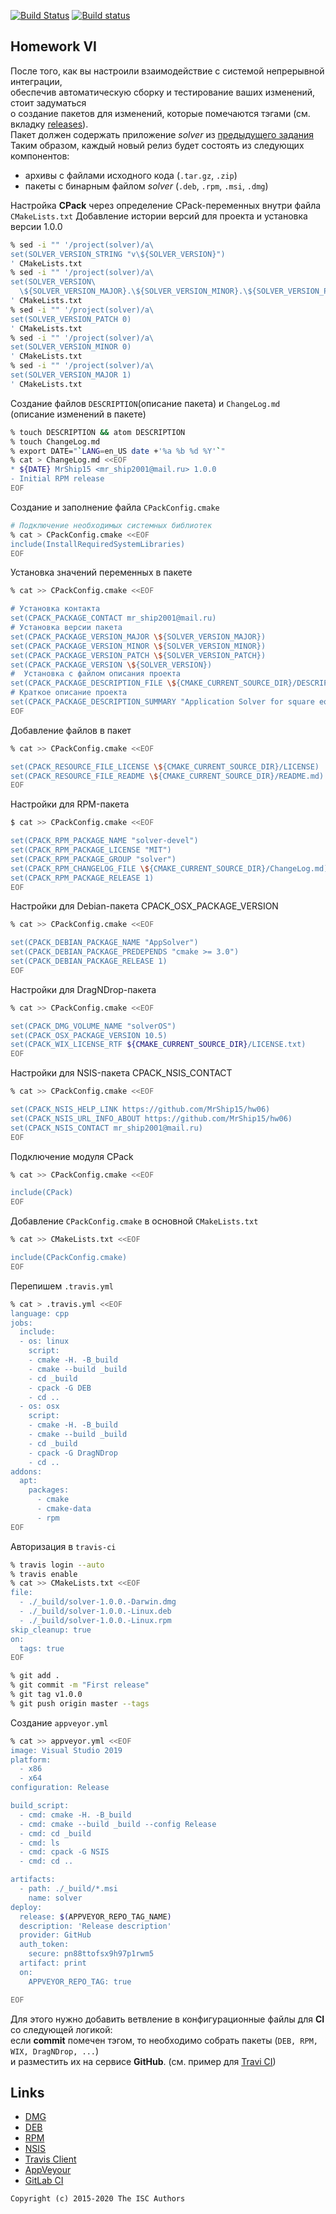 [![Build Status](https://travis-ci.org/MrShip15/hw06.svg?branch=master)](https://travis-ci.org/MrShip15/hw06)
[![Build status](https://ci.appveyor.com/api/projects/status/bxt5a45t2ytlf202?svg=true)](https://ci.appveyor.com/project/MrShip15/hw06)
## Homework VI

После того, как вы настроили взаимодействие с системой непрерывной интеграции,</br>
обеспечив автоматическую сборку и тестирование ваших изменений, стоит задуматься</br>
о создание пакетов для изменений, которые помечаются тэгами (см. вкладку [releases](https://github.com/tp-labs/lab06/releases)).</br>
Пакет должен содержать приложение _solver_ из [предыдущего задания](https://github.com/tp-labs/lab03#задание-1)
Таким образом, каждый новый релиз будет состоять из следующих компонентов:
- архивы с файлами исходного кода (`.tar.gz`, `.zip`)
- пакеты с бинарным файлом _solver_ (`.deb`, `.rpm`, `.msi`, `.dmg`)


Настройка **CPack** через определение CPack-переменных внутри файла `CMakeLists.txt`
Добавление истории версий для проекта и установка версии 1.0.0
```sh
% sed -i "" '/project(solver)/a\
set(SOLVER_VERSION_STRING "v\${SOLVER_VERSION}")
' CMakeLists.txt
% sed -i "" '/project(solver)/a\
set(SOLVER_VERSION\
  \${SOLVER_VERSION_MAJOR}.\${SOLVER_VERSION_MINOR}.\${SOLVER_VERSION_PATCH}.\${SOLVER_VERSION_TWEAK})
' CMakeLists.txt
% sed -i "" '/project(solver)/a\
set(SOLVER_VERSION_PATCH 0)
' CMakeLists.txt
% sed -i "" '/project(solver)/a\
set(SOLVER_VERSION_MINOR 0)
' CMakeLists.txt
% sed -i "" '/project(solver)/a\
set(SOLVER_VERSION_MAJOR 1)
' CMakeLists.txt
```
Создание файлов `DESCRIPTION`(описание пакета) и `ChangeLog.md` (описание изменений в пакете)
```sh
% touch DESCRIPTION && atom DESCRIPTION
% touch ChangeLog.md
% export DATE="`LANG=en_US date +'%a %b %d %Y'`"
% cat > ChangeLog.md <<EOF
* ${DATE} MrShip15 <mr_ship2001@mail.ru> 1.0.0
- Initial RPM release
EOF
```
Создание и заполнение файла `CPackConfig.cmake`
```sh
# Подключение необходимых системных библиотек
% cat > CPackConfig.cmake <<EOF
include(InstallRequiredSystemLibraries)
EOF
```
Установка значений переменных в пакете
```sh
% cat >> CPackConfig.cmake <<EOF

# Установка контакта
set(CPACK_PACKAGE_CONTACT mr_ship2001@mail.ru)
# Установка версии пакета
set(CPACK_PACKAGE_VERSION_MAJOR \${SOLVER_VERSION_MAJOR})
set(CPACK_PACKAGE_VERSION_MINOR \${SOLVER_VERSION_MINOR})
set(CPACK_PACKAGE_VERSION_PATCH \${SOLVER_VERSION_PATCH})
set(CPACK_PACKAGE_VERSION \${SOLVER_VERSION})
#  Установка с файлом описания проекта
set(CPACK_PACKAGE_DESCRIPTION_FILE \${CMAKE_CURRENT_SOURCE_DIR}/DESCRIPTION)
# Краткое описание проекта
set(CPACK_PACKAGE_DESCRIPTION_SUMMARY "Application Solver for square equation")
EOF
```
Добавление файлов в пакет
```sh
% cat >> CPackConfig.cmake <<EOF

set(CPACK_RESOURCE_FILE_LICENSE \${CMAKE_CURRENT_SOURCE_DIR}/LICENSE)
set(CPACK_RESOURCE_FILE_README \${CMAKE_CURRENT_SOURCE_DIR}/README.md)
EOF
```
Настройки для RPM-пакета
```sh
$ cat >> CPackConfig.cmake <<EOF

set(CPACK_RPM_PACKAGE_NAME "solver-devel")
set(CPACK_RPM_PACKAGE_LICENSE "MIT")
set(CPACK_RPM_PACKAGE_GROUP "solver")
set(CPACK_RPM_CHANGELOG_FILE \${CMAKE_CURRENT_SOURCE_DIR}/ChangeLog.md)
set(CPACK_RPM_PACKAGE_RELEASE 1)
EOF
```
Настройки для Debian-пакета CPACK_OSX_PACKAGE_VERSION
```sh
% cat >> CPackConfig.cmake <<EOF

set(CPACK_DEBIAN_PACKAGE_NAME "AppSolver")
set(CPACK_DEBIAN_PACKAGE_PREDEPENDS "cmake >= 3.0")
set(CPACK_DEBIAN_PACKAGE_RELEASE 1)
EOF
```
Настройки для DragNDrop-пакета
```sh
% cat >> CPackConfig.cmake <<EOF

set(CPACK_DMG_VOLUME_NAME "solverOS")
set(CPACK_OSX_PACKAGE_VERSION 10.5)
set(CPACK_WIX_LICENSE_RTF ${CMAKE_CURRENT_SOURCE_DIR}/LICENSE.txt)
EOF
```
Настройки для NSIS-пакета CPACK_NSIS_CONTACT
```sh
% cat >> CPackConfig.cmake <<EOF

set(CPACK_NSIS_HELP_LINK https://github.com/MrShip15/hw06)
set(CPACK_NSIS_URL_INFO_ABOUT https://github.com/MrShip15/hw06)
set(CPACK_NSIS_CONTACT mr_ship2001@mail.ru)
EOF
```
Подключение модуля CPack
```sh
% cat >> CPackConfig.cmake <<EOF

include(CPack)
EOF
```
Добавление `CPackConfig.cmake` в основной `CMakeLists.txt`
```sh
% cat >> CMakeLists.txt <<EOF

include(CPackConfig.cmake)
EOF
```
Перепишем `.travis.yml`
```sh
% cat > .travis.yml <<EOF
language: cpp
jobs:
  include:
  - os: linux
    script:
    - cmake -H. -B_build
    - cmake --build _build
    - cd _build
    - cpack -G DEB
    - cd ..
  - os: osx
    script:
    - cmake -H. -B_build
    - cmake --build _build
    - cd _build
    - cpack -G DragNDrop
    - cd ..
addons:
  apt:
    packages:
      - cmake
      - cmake-data
      - rpm
EOF
```
Авторизация в `travis-ci`
```sh
% travis login --auto
% travis enable
% cat >> CMakeLists.txt <<EOF
file:
  - ./_build/solver-1.0.0.-Darwin.dmg
  - ./_build/solver-1.0.0.-Linux.deb
  - ./_build/solver-1.0.0.-Linux.rpm
skip_cleanup: true
on:
  tags: true
EOF
```
```sh
% git add .
% git commit -m "First release"
% git tag v1.0.0
% git push origin master --tags
```
Создание `appveyor.yml`
```sh
% cat >> appveyor.yml <<EOF
image: Visual Studio 2019
platform:
  - x86
  - x64
configuration: Release

build_script:
  - cmd: cmake -H. -B_build
  - cmd: cmake --build _build --config Release
  - cmd: cd _build
  - cmd: ls
  - cmd: cpack -G NSIS
  - cmd: cd ..

artifacts:
  - path: ./_build/*.msi
    name: solver
deploy:
  release: $(APPVEYOR_REPO_TAG_NAME)
  description: 'Release description'
  provider: GitHub
  auth_token:
    secure: pn88ttofsx9h97p1rwm5
  artifact: print
  on:
    APPVEYOR_REPO_TAG: true

EOF
```

Для этого нужно добавить ветвление в конфигурационные файлы для **CI** со следующей логикой:</br>
если **commit** помечен тэгом, то необходимо собрать пакеты (`DEB, RPM, WIX, DragNDrop, ...`) </br>
и разместить их на сервисе **GitHub**. (см. пример для [Travi CI](https://docs.travis-ci.com/user/deployment/releases))</br>

## Links
- [DMG](https://cmake.org/cmake/help/latest/module/CPackDMG.html)
- [DEB](https://cmake.org/cmake/help/latest/module/CPackDeb.html)
- [RPM](https://cmake.org/cmake/help/latest/module/CPackRPM.html)
- [NSIS](https://cmake.org/cmake/help/latest/module/CPackNSIS.html)
- [Travis Client](https://github.com/travis-ci/travis.rb)
- [AppVeyour](https://www.appveyor.com/)
- [GitLab CI](https://about.gitlab.com/gitlab-ci/)

```
Copyright (c) 2015-2020 The ISC Authors
```
